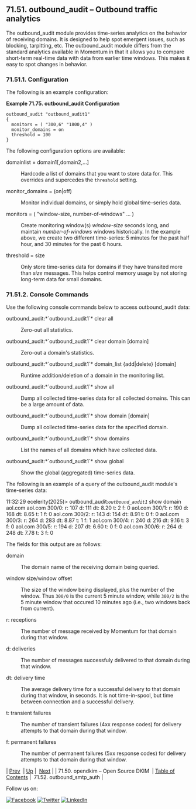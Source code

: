 ## 71.51. outbound_audit – Outbound traffic analytics

<a class="indexterm" name="idp22451312"></a>

The outbound_audit module provides time-series analytics on the behavior of receiving domains. It is designed to help spot emergent issues, such as blocking, tarpitting, etc. The outbound_audit module differs from the standard analytics available in Momentum in that it allows you to compare short-term real-time data with data from earlier time windows. This makes it easy to spot changes in behavior.

### 71.51.1. Configuration

The following is an example configuration:

<a name="example.outbound_audit.3"></a>

**Example 71.75. outbound_audit Configuration**

```
outbound_audit "outbound_audit1"
{
  monitors = ( "300,6" "1800,4" )
  monitor_domains = on
  threshold = 100
}
```

The following configuration options are available:

<dl class="variablelist">

<dt>domainlist = domain1[,domain2,...]</dt>

<dd>

Hardcode a list of domains that you want to store data for. This overrides and supercedes the `threshold` setting.

</dd>

<dt>monitor_domains = (on|off)</dt>

<dd>

Monitor individual domains, or simply hold global time-series data.

</dd>

<dt>monitors = ( "window-size, number-of-windows" ... )</dt>

<dd>

Create monitoring window(s) *window-size* seconds long, and maintain *number-of-windows* windows historically. In the example above, we create two different time-series: 5 minutes for the past half hour, and 30 minutes for the past 6 hours.

</dd>

<dt>threshold = size</dt>

<dd>

Only store time-series data for domains if they have transited more than *size* messages. This helps control memory usage by not storing long-term data for small domains.

</dd>

</dl>

### 71.51.2. Console Commands

Use the following console commands below to access outbound_audit data:

<dl class="variablelist">

<dt>outbound_audit:*`outbound_audit1`* clear all</dt>

<dd>

Zero-out all statistics.

</dd>

<dt>outbound_audit:*`outbound_audit1`* clear domain [domain]</dt>

<dd>

Zero-out a domain's statistics.

</dd>

<dt>outbound_audit:*`outbound_audit1`* domain_list {add|delete} [domain]</dt>

<dd>

Runtime addition/deletion of a domain in the monitoring list.

</dd>

<dt>outbound_audit:*`outbound_audit1`* show all</dt>

<dd>

Dump all collected time-series data for all collected domains. This can be a large amount of data.

</dd>

<dt>outbound_audit:*`outbound_audit1`* show domain [domain]</dt>

<dd>

Dump all collected time-series data for the specified domain.

</dd>

<dt>outbound_audit:*`outbound_audit1`* show domains</dt>

<dd>

List the names of all domains which have collected data.

</dd>

<dt>outbound_audit:*`outbound_audit1`* show global</dt>

<dd>

Show the global (aggregated) time-series data.

</dd>

</dl>

The following is an example of a query of the outbound_audit module's time-series data:

11:32:29 ecelerity(2025)> outbound_audit:*`outbound_audit1`* show domain aol.com
aol.com 300/0: r: 107 d: 111 dt: 8.20 t: 2 f: 0
aol.com 300/1: r: 190 d: 168 dt: 8.65 t: 1 f: 0
aol.com 300/2: r: 143 d: 154 dt: 8.91 t: 0 f: 0
aol.com 300/3: r: 264 d: 283 dt: 8.87 t: 1 f: 1
aol.com 300/4: r: 240 d: 216 dt: 9.16 t: 3 f: 0
aol.com 300/5: r: 194 d: 207 dt: 6.60 t: 0 f: 0
aol.com 300/6: r: 264 d: 248 dt: 7.78 t: 3 f: 0

The fields for this output are as follows:

<dl class="variablelist">

<dt>domain</dt>

<dd>

The domain name of the receiving domain being queried.

</dd>

<dt>window size/window offset</dt>

<dd>

The size of the window being displayed, plus the number of the window. Thus `300/0` is the current 5 minute window, while `300/2` is the 5 minute window that occured 10 minutes ago (i.e., two windows back from current).

</dd>

<dt>r: receptions</dt>

<dd>

The number of message received by Momentum for that domain during that window.

</dd>

<dt>d: deliveries</dt>

<dd>

The number of messages successfuly delivered to that domain during that window.

</dd>

<dt>dt: delivery time</dt>

<dd>

The average delivery time for a successful delivery to that domain during that window, in seconds. It is not time-in-spool, but time between connection and a successful delivery.

</dd>

<dt>t: transient failures</dt>

<dd>

The number of transient failures (4xx response codes) for delivery attempts to that domain during that window.

</dd>

<dt>f: permanent failures</dt>

<dd>

The number of permanent failures (5xx response codes) for delivery attempts to that domain during that window.

</dd>

</dl>

| [Prev](modules.opendkim.php)  | [Up](modules.php) |  [Next](modules.outbound_smtp_auth.php) |
| 71.50. opendkim – Open Source DKIM  | [Table of Contents](index.php) |  71.52. outbound_smtp_auth |

Follow us on:

[![Facebook](https://support.messagesystems.com/images/icon-facebook.png)](http://www.facebook.com/messagesystems) [![Twitter](https://support.messagesystems.com/images/icon-twitter.png)](http://twitter.com/#!/MessageSystems) [![LinkedIn](https://support.messagesystems.com/images/icon-linkedin.png)](http://www.linkedin.com/company/message-systems)